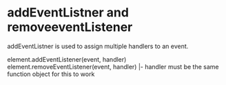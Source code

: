 # addEventListner and removeeventListener

addEventListner is used to assign multiple handlers to an event.

element.addEventListener(event, handler)
element.removeEventListener(event, handler)
                   |- handler must be the same function object for this to work